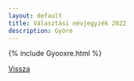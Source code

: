 ```yaml
---
layout: default
title: Választási névjegyzék 2022
description: Györe
---
```


{% include Gyooxre.html %}

[Vissza](./)